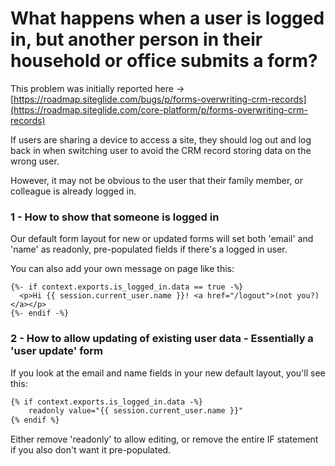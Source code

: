 # What happens when a user is logged in, but another person in their household or office submits a form?

This problem was initially reported here -> [https://roadmap.siteglide.com/bugs/p/forms-overwriting-crm-records](https://roadmap.siteglide.com/core-platform/p/forms-overwriting-crm-records)

If users are sharing a device to access a site, they should log out and log back in when switching user to avoid the CRM record storing data on the wrong user.

However, it may not be obvious to the user that their family member, or colleague is already logged in.

### 1 - How to show that someone is logged in

Our default form layout for new or updated forms will set both 'email' and 'name' as readonly, pre-populated fields if there's a logged in user.

You can also add your own message on page like this:

```liquid
{%- if context.exports.is_logged_in.data == true -%}
  <p>Hi {{ session.current_user.name }}! <a href="/logout">(not you?)</a></p>
{%- endif -%}
```

### 2 - How to allow updating of existing user data - Essentially a 'user update' form

If you look at the email and name fields in your new default layout, you'll see this:

```html
{% if context.exports.is_logged_in.data -%}
    readonly value="{{ session.current_user.name }}"
{% endif %}
```

Either remove 'readonly' to allow editing, or remove the entire IF statement if you also don't want it pre-populated.